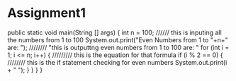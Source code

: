 # Assignment1
public static void main(String [] args) {
	int n = 100;                                                    ////// this is inputing all the numbers from 1 to 100
	System.out.print("Even Numbers from 1 to "+n+" are: ");           //////// "this is outputtng even numbers from 1 to 100 are: "
	for (int i = 1; i <= n; i++) {                                      ///////// this is the equation for that formula
	   if (i % 2 == 0) {                                              //////// this is the if statement checking for even numbers
		System.out.print(i + " ");
	        }
	    }
   }
}
